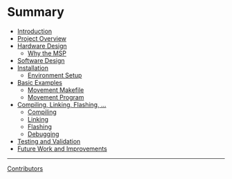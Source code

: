 # Summary

- [Introduction](./readme.md)
- [Project Overview]()
- [Hardware Design]()
  - [Why the MSP](./hardware_design/reasoning_msp432.md)
- [Software Design]()
- [Installation](./installation/readme.md)
  - [Environment Setup](./installation/environment_setup.md)
- [Basic Examples](./basics/readme.md)
  - [Movement Makefile](./basics/movement/makefile.md)
  - [Movement Program]()
- [Compiling, Linking, Flashing, ...](./compiling_linking_flashing_more/readme.md)
  - [Compiling]()
  - [Linking](./compiling_linking_flashing_more/linking_script.md)
  - [Flashing]()
  - [Debugging]()
- [Testing and Validation]()
- [Future Work and Improvements]()

---

[Contributors](./contributors.md)
